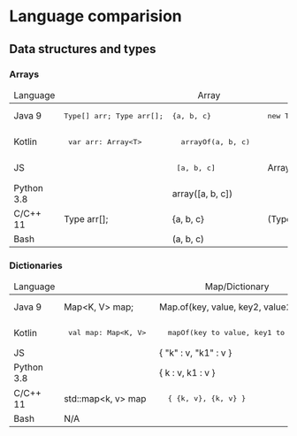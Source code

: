 # Language comparision 


## Data structures and types 

### Arrays

<table>
  <thead>
  <tr style="height:20px;">
    <td class="s0" dir="ltr">Language</td>
    <td align="center" colspan="3">Array</td>
  </tr>
  </thead>
  <tbody>
  <tr style="height:20px;">
    <td class="s0" dir="ltr">Java 9</td>
    <td class="s2" dir="ltr">  
       <pre lang="java">Type[] arr; Type arr[];</pre>
    </td>
    <td class="s2" dir="ltr">
      <pre lang="java">{a, b, c}</pre>
    </td>
    <td class="s2" dir="ltr">
      <pre lang="java">new Type[] {a, b, c}</pre>
    </td>
  </tr>
  <tr style="height:20px;" style="background-color:#FFF">
    <td class="s3" dir="ltr">Kotlin</td>
    <td class="s2" dir="ltr">
      <pre lang="Kotlin"> var arr: Array&lt;T&gt; </pre>
    </td>
    <td class="s2" dir="ltr">
      <pre lang="Kotlin">  arrayOf(a, b, c)  </pre>
    </td> 
    <td class="s2" dir="ltr"></td>
  </tr>
  <tr style="height:20px;">
    <td class="s0" dir="ltr">JS</td>
    <td class="s4" dir="ltr"></td>
    <td class="s2" dir="ltr"> 
       <pre lang="javascript"> [a, b, c] </pre>
    </td>
    <td class="s2" dir="ltr"> Array(a, b, c)</td>
  </tr>
  <tr style="height:20px;">
    <td class="s0" dir="ltr">Python 3.8</td>
    <td class="s4" dir="ltr"></td>
    <td class="s2" dir="ltr">array([a, b, c])</td>
    <td class="s2" dir="ltr"></td>
  </tr>
  <tr style="height:20px;">
    <td class="s3" dir="ltr">C/C++ 11</td>
    <td class="s2" dir="ltr">Type arr[];</td>
    <td class="s2" dir="ltr">{a, b, c}</td>
    <td class="s2" dir="ltr">(Type[]) { a, b, c }</td>
  </tr>
  <tr style="height:20px;">
    <td class="s3" dir="ltr">Bash</td>
    <td class="s5" dir="ltr"></td>
    <td class="s6" dir="ltr">(a, b, c)</td>
    <td class="s6" dir="ltr"></td>
  </tr>
  </tbody>
</table>

### Dictionaries

<table>
  <thead>
  <tr style="height:20px;">
    <td class="s0" dir="ltr">Language</td>
    <td align="center" colspan="3">Map/Dictionary</td>
  </tr>
  </thead>
  <tbody>
  <tr style="height:20px;">
    <td class="s0" dir="ltr">Java 9</td>
    <td class="s2" dir="ltr">Map&lt;K, V&gt; map;</td>
    <td class="s2" dir="ltr">Map.of(key, value, key2, value2)</td>
    <td class="s2" dir="ltr">new HashMap&lt;K, V&gt;()</td>
  </tr>
  <tr style="height:20px;" style="background-color:#FFF">
    <td class="s3" dir="ltr">Kotlin</td>
    <td class="s2" dir="ltr">
      <pre lang="Kotlin"> val map: Map&lt;K, V&gt; </pre>
    </td>
    <td class="s2" dir="ltr">
      <pre lang="Kotlin">  mapOf(key to value, key1 to value2) </pre>
    </td>
    <td class="s2" dir="ltr">
       <pre lang="Kotlin">  HashMap&lt;K, V&gt;() </pre>
    </td>
  </tr>
  <tr style="height:20px;">
    <td class="s0" dir="ltr">JS</td>
    <td class="s4" dir="ltr"></td>
    <td class="s2" dir="ltr">{ "k" : v, "k1" : v }</td>
    <td class="s2" dir="ltr"></td>
  </tr>
  <tr style="height:20px;">
    <td class="s0" dir="ltr">Python 3.8</td>
    <td class="s2" dir="ltr"></td>
    <td class="s2" dir="ltr">{ k : v, k1 : v }</td>
    <td class="s2" dir="ltr"></td>
  </tr>
  <tr style="height:20px;">
    <td class="s3" dir="ltr">C/C++ 11</td>
    <td class="s2" dir="ltr">std::map&lt;k, v&gt; map</td>
    <td class="s2" dir="ltr"> 
      <pre lang="c++">  { {k, v}, {k, v} } </pre> 
    </td>
    <td class="s2" dir="ltr"></td>
  </tr>
  <tr style="height:20px;">
    <td class="s3" dir="ltr">Bash</td>
    <td class="s7" dir="ltr" colspan="3">N/A</td>
  </tr>
  </tbody>
</table>

